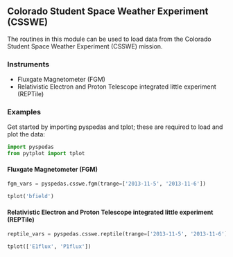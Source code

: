 
## Colorado Student Space Weather Experiment (CSSWE)
The routines in this module can be used to load data from the Colorado Student Space Weather Experiment (CSSWE) mission. 

### Instruments
- Fluxgate Magnetometer (FGM)
- Relativistic Electron and Proton Telescope integrated little experiment (REPTile)

### Examples
Get started by importing pyspedas and tplot; these are required to load and plot the data:

```python
import pyspedas
from pytplot import tplot
```

#### Fluxgate Magnetometer (FGM)

```python
fgm_vars = pyspedas.csswe.fgm(trange=['2013-11-5', '2013-11-6'])

tplot('bfield')
```


#### Relativistic Electron and Proton Telescope integrated little experiment (REPTile)

```python
reptile_vars = pyspedas.csswe.reptile(trange=['2013-11-5', '2013-11-6'])

tplot(['E1flux', 'P1flux'])
```

